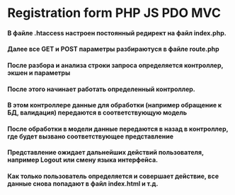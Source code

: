 # Registration form PHP JS PDO MVC
#### В файле .htaccess настроен постоянный редирект на файл index.php.
#### Далее все GET и POST параметры разбираютуся в файле route.php
#### После разбора и анализа строки запроса определяется контроллер, экшен и параметры
#### После этого начинает работать определенный контроллер.
#### В этом контроллере данные для обработки (например обращение к БД, валидация) передаются в соответствующую модель
#### После обработки в модели данные передаются в назад в контроллер, где будет вызвано соответствующее представление
#### Представление ожидает дальнейших действий пользователя, например Logout или смену языка интерфейса.
#### Как только пользователь определяется и совершает действие, все данные снова попадают в файл index.html и т.д.
